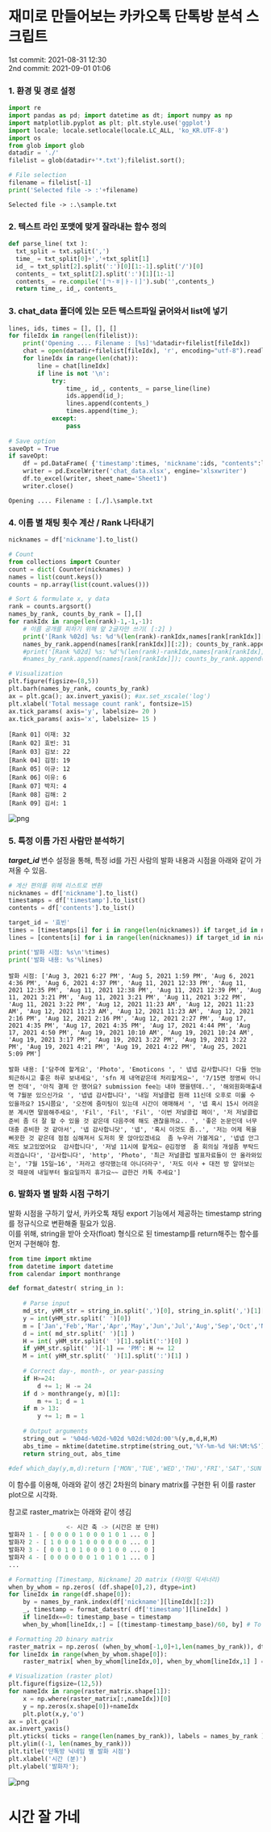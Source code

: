 # 재미로 만들어보는 카카오톡 단톡방 분석 스크립트

1st commit: 2021-08-31 12:30  
2nd commit: 2021-09-01 01:06

### 1. 환경 및 경로 설정


```python
import re
import pandas as pd; import datetime as dt; import numpy as np
import matplotlib.pyplot as plt; plt.style.use('ggplot')
import locale; locale.setlocale(locale.LC_ALL, 'ko_KR.UTF-8')
import os
from glob import glob
datadir = './'
filelist = glob(datadir+'*.txt');filelist.sort();

# File selection
filename = filelist[-1]
print('Selected file -> :'+filename)
```

    Selected file -> :.\sample.txt
    

### 2. 텍스트 라인 포맷에 맞게 잘라내는 함수 정의


```python
def parse_line( txt ):
  txt_split = txt.split(',')
  time_ = txt_split[0]+','+txt_split[1]
  id_ = txt_split[2].split(':')[0][1:-1].split('/')[0]
  contents_ = txt_split[2].split(':')[1][1:-1]
  contents_ = re.compile('[ㄱ-ㅎ|ㅏ-ㅣ]').sub('',contents_)
  return time_, id_, contents_
```

### 3. chat_data 폴더에 있는 모든 텍스트파일 긁어와서 list에 넣기 


```python
lines, ids, times = [], [], []
for fileIdx in range(len(filelist)):
    print('Opening .... Filename : [%s]'%datadir+filelist[fileIdx])
    chat = open(datadir+filelist[fileIdx], 'r', encoding="utf-8").readlines()[8:]
    for lineIdx in range(len(chat)):
        line = chat[lineIdx]
        if line is not '\n':
            try:
                time_, id_, contents_ = parse_line(line)
                ids.append(id_); 
                lines.append(contents_)
                times.append(time_); 
            except:
                pass
        
# Save option
saveOpt = True
if saveOpt:
    df = pd.DataFrame( {'timestamp':times, 'nickname':ids, "contents":lines })
    writer = pd.ExcelWriter('chat_data.xlsx', engine='xlsxwriter')
    df.to_excel(writer, sheet_name='Sheet1')
    writer.close()
```

    Opening .... Filename : [./].\sample.txt
    

### 4. 이름 별 채팅 횟수 계산 / Rank 나타내기


```python
nicknames = df['nickname'].to_list()

# Count
from collections import Counter
count = dict( Counter(nicknames) )
names = list(count.keys())
counts = np.array(list(count.values()))

# Sort & formulate x, y data
rank = counts.argsort()
names_by_rank, counts_by_rank = [],[]
for rankIdx in range(len(rank)-1,-1,-1):
    # 이름 공개를 피하기 위해 앞 2글자만 쓰기( [:2] )
    print('[Rank %02d] %s: %d'%(len(rank)-rankIdx,names[rank[rankIdx]][:2], counts[rank[rankIdx]]))
    names_by_rank.append(names[rank[rankIdx]][:2]); counts_by_rank.append(counts[rank[rankIdx]])
    #print('[Rank %02d] %s: %d'%(len(rank)-rankIdx,names[rank[rankIdx]], counts[rank[rankIdx]]))
    #names_by_rank.append(names[rank[rankIdx]]); counts_by_rank.append(counts[rank[rankIdx]])

# Visualization
plt.figure(figsize=(8,5))
plt.barh(names_by_rank, counts_by_rank)
ax = plt.gca(); ax.invert_yaxis(); #ax.set_xscale('log')
plt.xlabel('Total message count rank', fontsize=15)
ax.tick_params( axis='y', labelsize= 20 )
ax.tick_params( axis='x', labelsize= 15 )

```

    [Rank 01] 이재: 32
    [Rank 02] 효빈: 31
    [Rank 03] 김보: 22
    [Rank 04] 김정: 19
    [Rank 05] 이규: 12
    [Rank 06] 이유: 6
    [Rank 07] 박지: 4
    [Rank 08] 김해: 2
    [Rank 09] 김서: 1
    


![png](output_8_1.png)


### 5. 특정 이름 가진 사람만 분석하기

***target_id*** 변수 설정을 통해, 특정 id를 가진 사람의 발화 내용과 시점을 아래와 같이 가져올 수 있음.


```python
# 계산 편의를 위해 리스트로 변환
nicknames = df['nickname'].to_list()
timestamps = df['timestamp'].to_list()
contents = df['contents'].to_list()

target_id = '효빈'
times = [timestamps[i] for i in range(len(nicknames)) if target_id in nicknames[i]]
lines = [contents[i] for i in range(len(nicknames)) if target_id in nicknames[i]]

print('발화 시점: %s\n'%times)
print('발화 내용: %s'%lines)
```

    발화 시점: ['Aug 3, 2021 6:27 PM', 'Aug 5, 2021 1:59 PM', 'Aug 6, 2021 4:36 PM', 'Aug 6, 2021 4:37 PM', 'Aug 11, 2021 12:33 PM', 'Aug 11, 2021 12:35 PM', 'Aug 11, 2021 12:38 PM', 'Aug 11, 2021 12:39 PM', 'Aug 11, 2021 3:21 PM', 'Aug 11, 2021 3:21 PM', 'Aug 11, 2021 3:22 PM', 'Aug 11, 2021 3:22 PM', 'Aug 12, 2021 11:23 AM', 'Aug 12, 2021 11:23 AM', 'Aug 12, 2021 11:23 AM', 'Aug 12, 2021 11:23 AM', 'Aug 12, 2021 2:16 PM', 'Aug 12, 2021 2:16 PM', 'Aug 12, 2021 2:27 PM', 'Aug 17, 2021 4:35 PM', 'Aug 17, 2021 4:35 PM', 'Aug 17, 2021 4:44 PM', 'Aug 17, 2021 4:50 PM', 'Aug 19, 2021 10:10 AM', 'Aug 19, 2021 10:24 AM', 'Aug 19, 2021 3:17 PM', 'Aug 19, 2021 3:22 PM', 'Aug 19, 2021 3:22 PM', 'Aug 19, 2021 4:21 PM', 'Aug 19, 2021 4:22 PM', 'Aug 25, 2021 5:09 PM']
    
    발화 내용: ['담주에 할게요', 'Photo', 'Emoticons ', ' 넵넵 감사합니다! 다들 언능 퇴근하시고 좋은 하루 보내세요', 'sfn 제 내역같은데 처리할게요~', '7/15면 정영씨 아니면 전데', '아직 결제 안 했어요? submission fee는 내야 했을텐데..', '해외원화매출내역 7월분 있으신가요 ', '넵넵 감사합니다', '내일 저널클럽 원래 11신데 오후로 미룰 수 있을까요? 15시쯤요', '오전에 줌미팅이 있는데 시간이 애매해서 ', '넵 혹시 15시 어려운 분 계시면 말씀해주세요', 'Fil', 'Fil', 'Fil', '이번 저널클럽 페이', '저 저널클럽 준비 좀 더 잘 할 수 있을 것 같은데 다음주에 해도 괜찮을까요.. ', '좋은 논문인데 너무 대충 준비한 것 같아서', '넵 감사합니닷', '넵', '혹시 이것도 좀..', '저는 어제 목을 삐끗한 것 같은데 점점 심해져서 도저히 못 앉아있겠네요  좀 누우러 가볼게요', '넵넵 안그래도 보고있었어요  감사합니다', '저널 11시에 할게요~ @김정영  줌 회의실 개설좀 부탁드리겠습니다', '감사합니다', 'http', 'Photo', '최근 저널클럽 발표자료들이 안 올라와있는', '7월 15일~16', '저라고 생각했는데 아니더라구', '저도 이사 + 대전 방 알아보는 것 때문에 내일부터 월요일까지 휴가요~~ 급한건 카톡 주세요']
    

### 6. 발화자 별 발화 시점 구하기

발화 시점을 구하기 앞서, 카카오톡 채팅 export 기능에서 제공하는 timestamp string를 정규식으로 변환해줄 필요가 있음.  
이를 위해, string을 받아 숫자(float) 형식으로 된 timestamp를 return해주는 함수를 먼저 구현해야 함.




```python
from time import mktime
from datetime import datetime
from calendar import monthrange

def format_datestr( string_in ):
    
    # Parse input
    md_str, yHM_str = string_in.split(',')[0], string_in.split(',')[1][1:]
    y = int(yHM_str.split(' ')[0])
    m = ['Jan','Feb','Mar','Apr','May','Jun','Jul','Aug','Sep','Oct','Nov','Dec'].index(md_str.split(' ')[0])+1
    d = int( md_str.split(' ')[1] )
    H = int( yHM_str.split(' ')[1].split(':')[0] )
    if yHM_str.split(' ')[-1] == 'PM': H += 12
    M = int( yHM_str.split(' ')[1].split(':')[1] )
        
    # Correct day-, month-, or year-passing
    if H>=24: 
        d += 1; H -= 24
    if d > monthrange(y, m)[1]:
        m += 1; d = 1
    if m > 13:
        y += 1; m = 1
    
    # Output arguments
    string_out = '%04d-%02d-%02d %02d:%02d:00'%(y,m,d,H,M)
    abs_time = mktime(datetime.strptime(string_out,'%Y-%m-%d %H:%M:%S').timetuple())
    return string_out, abs_time

#def which_day(y,m,d):return ['MON','TUE','WED','THU','FRI','SAT','SUN'][datetime.date(y,m,d).weekday()]
```

이 함수를 이용해, 아래와 같이 생긴 2차원의 binary matrix를 구현한 뒤 이를 raster plot으로 시각화.

참고로 raster_matrix는 아래와 같이 생김

``` python
                <- 시간 축 -> (시간은 분 단위)
발화자 1 - [ 0 0 0 0 1 0 0 0 1 0 1 ... 0 ]
발화자 2 - [ 1 0 0 0 1 0 0 0 0 0 0 ... 0 ]
발화자 3 - [ 0 0 1 0 1 0 0 0 1 0 0 ... 0 ]
발화자 4 - [ 0 0 0 0 0 0 1 0 1 0 1 ... 0 ]
...
```


```python
# Formatting [Timestamp, Nickname] 2D matrix (타이밍 딕셔너리)
when_by_whom = np.zeros( (df.shape[0],2), dtype=int)
for lineIdx in range(df.shape[0]):
    by = names_by_rank.index(df['nickname'][lineIdx][:2])
    _, timestamp = format_datestr( df['timestamp'][lineIdx] )
    if lineIdx==0: timestamp_base = timestamp
    when_by_whom[lineIdx,:] = [(timestamp-timestamp_base)/60, by] # To set its unit to "minute"

# Formatting 2D binary matrix
raster_matrix = np.zeros( (when_by_whom[-1,0]+1,len(names_by_rank)), dtype='bool')
for lineIdx in range(when_by_whom.shape[0]):
    raster_matrix[ when_by_whom[lineIdx,0], when_by_whom[lineIdx,1] ] = True

# Visualization (raster plot)
plt.figure(figsize=(12,5))
for nameIdx in range(raster_matrix.shape[1]):
    x = np.where(raster_matrix[:,nameIdx])[0]
    y = np.zeros(x.shape[0])+nameIdx
    plt.plot(x,y,'o')
ax = plt.gca()
ax.invert_yaxis()
plt.yticks( ticks = range(len(names_by_rank)), labels = names_by_rank )
plt.ylim((-1, len(names_by_rank)))
plt.title('단톡방 닉네임 별 발화 시점')
plt.xlabel('시간 (분)')
plt.ylabel('발화자');

```


![png](output_14_0.png)


# 시간 잘 가네


```python

```
